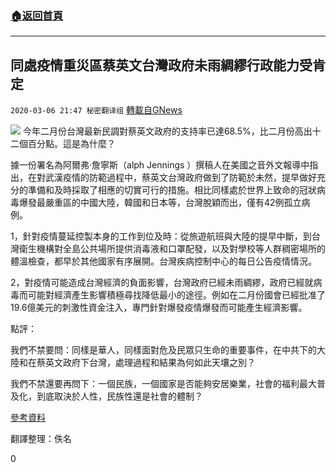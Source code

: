 ###  [:house:返回首頁](https://github.com/ourhimalayas/txt)
---

## 同處疫情重災區蔡英文台灣政府未雨綢繆行政能力受肯定
`2020-03-06 21:47 秘密翻译组` [轉載自GNews](https://gnews.org/zh-hant/132573/)

![](https://s3-ap-northeast-1.amazonaws.com/news.guo.offload.media/wp-content/uploads/2020/03/06214234/%E5%8F%B0%E6%B9%BE%E7%96%AB%E6%83%85.jpg)
今年二月份台灣最新民調對蔡英文政府的支持率已達68.5%，比二月份高出十二個百分點。這是為什麼？

據一份署名為阿爾弗·詹寧斯（alph Jennings ）撰稿人在美國之音外文報導中指出，在對武漢疫情的防範過程中，蔡英文台灣政府做到了防範於未然，提早做好充分的準備和及時採取了相應的切實可行的措施。相比同樣處於世界上致命的冠狀病毒爆發最嚴重區的中國大陸，韓國和日本等，台灣脫穎而出，僅有42例孤立病例。

1，針對疫情蔓延控製本身的工作到位及時：從旅遊航班與大陸的提早中斷，到台灣衛生機構對全島公共場所提供消毒液和口罩配發，以及對學校等人群稠密場所的體溫檢查，都早於其他國家有序展開。台灣疾病控制中心的每日公告疫情情況。

2，對疫情可能造成台灣經濟的負面影響，台灣政府已經未雨綢繆，政府已經就病毒而可能對經濟產生影響積極尋找降低最小的途徑。例如在二月份國會已經批准了19.6億美元的刺激性資金注入，專門針對爆發疫情爆發而可能產生經濟影響。

點評：

我們不禁要問：同樣是華人，同樣面對危及民眾只生命的重要事件，在中共下的大陸和在蔡英文政府下台灣，處理過程和結果為何如此天壤之別？

我們不禁還要再問下：一個民族，一個國家是否能夠安居樂業，社會的福利最大普及化，到底取決於人性，民族性還是社會的體制？

[參考資料](https://www.voanews.com/science-health/coronavirus-outbreak/why-taiwan-has-just-42-coronavirus-cases-while-neighbors-report)

翻譯整理：佚名

0
